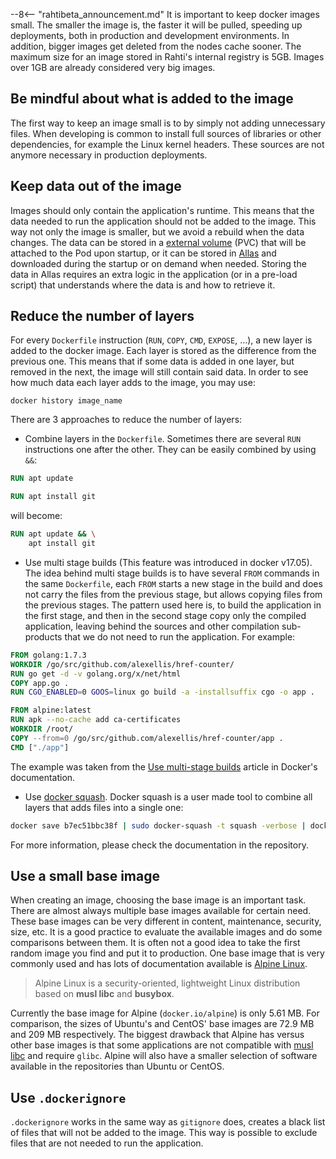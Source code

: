 --8<-- "rahtibeta_announcement.md"
It is important to keep docker images small. The smaller the image is, the faster it will be pulled, speeding up deployments, both in production and development environments. In addition, bigger images get deleted from the nodes cache sooner. The maximum size for an image stored in Rahti's internal registry is 5GB. Images over 1GB are already considered very big images.

## Be mindful about what is added to the image

The first way to keep an image small is to by simply not adding unnecessary files. When developing is common to install full sources of libraries or other dependencies, for example the Linux kernel headers. These sources are not anymore necessary in production deployments.

## Keep data out of the image

Images should only contain the application's runtime. This means that the data needed to run the application should not be added to the image. This way not only the image is smaller, but we avoid a rebuild when the data changes. The data can be stored in a [external volume](../storage/persistent.md) (PVC) that will be attached to the Pod upon startup, or it can be stored in [Allas](../../../data/Allas/index.md) and downloaded during the startup or on demand when needed. Storing the data in Allas requires an extra logic in the application (or in a pre-load script) that understands where the data is and how to retrieve it.

## Reduce the number of layers

For every `Dockerfile` instruction (`RUN`, `COPY`, `CMD`, `EXPOSE`, ...), a new layer is added to the docker image. Each layer is stored as the difference from the previous one. This means that if some data is added in one layer, but removed in the next, the image will still contain said data. In order to see how much data each layer adds to the image, you may use:

`docker history image_name`

There are 3 approaches to reduce the number of layers:

* Combine layers in the `Dockerfile`. Sometimes there are several `RUN` instructions one after the other. They can be easily combined by using `&&`:

```Dockerfile
RUN apt update

RUN apt install git
```

will become:

```Dockerfile
RUN apt update && \
    apt install git
```

* Use multi stage builds (This feature was introduced in docker v17.05). The idea behind multi stage builds is to have several `FROM` commands in the same `Dockerfile`, each `FROM` starts a new stage in the build and does not carry the files from the previous stage, but allows copying files from the previous stages. The pattern used here is, to build the application in the first stage, and then in the second stage copy only the compiled application, leaving behind the sources and other compilation sub-products that we do not need to run the application. For example:

```Dockerfile
FROM golang:1.7.3
WORKDIR /go/src/github.com/alexellis/href-counter/
RUN go get -d -v golang.org/x/net/html
COPY app.go .
RUN CGO_ENABLED=0 GOOS=linux go build -a -installsuffix cgo -o app .

FROM alpine:latest
RUN apk --no-cache add ca-certificates
WORKDIR /root/
COPY --from=0 /go/src/github.com/alexellis/href-counter/app .
CMD ["./app"]
```

The example was taken from the [Use multi-stage builds](https://docs.docker.com/develop/develop-images/multistage-build/) article in Docker's documentation.

* Use [docker squash](https://github.com/jwilder/docker-squash). Docker squash is a user made tool to combine all layers that adds files into a single one:

```sh
docker save b7ec51bbc38f | sudo docker-squash -t squash -verbose | docker load
```

For more information, please check the documentation in the repository.

## Use a small base image

When creating an image, choosing the base image is an important task. There are almost always multiple base images available for certain need. These base images can be very different in content, maintenance, security, size, etc. It is a good practice to evaluate the available images and do some comparisons between them. It is often not a good idea to take the first random image you find and put it to production. One base image that is very commonly used and has lots of documentation available is [Alpine Linux](https://www.alpinelinux.org).

> Alpine Linux is a security-oriented, lightweight Linux distribution based on **musl libc** and **busybox**.

Currently the base image for Alpine (`docker.io/alpine`) is only 5.61 MB. For comparison, the sizes of Ubuntu's and CentOS' base images are 72.9 MB and 209 MB respectively. The biggest drawback that Alpine has versus other base images is that some applications are not compatible with [musl libc](https://en.wikipedia.org/wiki/Musl) and require `glibc`. Alpine will also have a smaller selection of software available in the repositories than Ubuntu or CentOS.

## Use `.dockerignore`

`.dockerignore` works in the same way as `gitignore` does, creates a black list of files that will not be added to the image. This way is possible to exclude files that are not needed to run the application.
